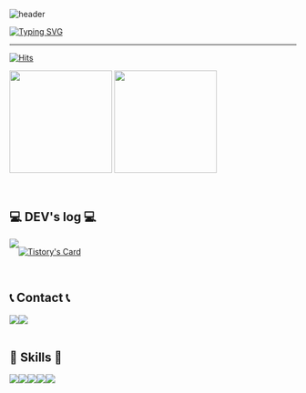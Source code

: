 ![header](https://capsule-render.vercel.app/api?type=waving&color=448361&text=&animation=twinkling&height=80)

[![Typing SVG](https://readme-typing-svg.demolab.com?font=Alkatra&weight=500&size=45&duration=4000&pause=3&color=448361&center=false&vCenter=false&multiline=true&repeat=true&width=1000&height=100&lines=Welcome+to+Minjeong's+GitHub!👋)](https://git.io/typing-svg)
 
<div align="left">
 
 ---

[![Hits](https://hits.seeyoufarm.com/api/count/incr/badge.svg?url=https%3A%2F%2Fgithub.com%2Fgoodminjeong&count_bg=%23448361&title_bg=%23000000&icon=github.svg&icon_color=%23E7E7E7&title=GitHub&edge_flat=false)](https://hits.seeyoufarm.com)
<br>

<p>
  <img height="180em" src="https://github-readme-stats-veggie-garden.vercel.app/api?username=goodminjeong&show_icons=true&include_all_commits=true&hide_border=true&count_private=true&show_icons=true&title_color=448361&icon_color=448361">
  <img height="180em" src="https://github-readme-stats-veggie-garden.vercel.app/api/top-langs/?username=goodminjeong&layout=compact&hide_border=true&langs_count=10&title_color=448361">
</p>
<br>

## 💻 DEV's log 💻
<div style="display:flex; flex-direction:row;">
    <a href="https://guco.tistory.com">
        <img src="https://img.shields.io/badge/Tistory-FF7A44?style=for-the-badge&logo=Tistory&logoColor=white"> 
    </a>
  
[![Tistory's Card](https://github-readme-tistory-card.vercel.app/api?name=guco&theme=default)](https://guco.tistory.com)
</div><br>

 
## 📞 Contact 📞
<div style="display:flex; flex-direction:row;">
    <a href="mailto:ehdro418@gmail.com">
        <img src="https://img.shields.io/badge/Mail-03C75A?style=for-the-badge&logo=naver&logoColor=white"> 
    </a>
    <a href="mailto:ehdro418@naver.com">
        <img src="https://img.shields.io/badge/gmail-EA4335?style=for-the-badge&logo=gmail&logoColor=white"> 
    </a>
</div><br>
    
## 🔨 Skills 🔨
<div style="display:flex; flex-direction:row;">
    <img src="https://img.shields.io/badge/python-3776AB?style=for-the-badge&logo=python&logoColor=white"> 
    <img src="https://img.shields.io/badge/django-092E20?style=for-the-badge&logo=django&logoColor=white"> 
    <img src="https://img.shields.io/badge/scikitlearn-F7931E?style=for-the-badge&logo=scikitlearn&logoColor=white">
    <img src="https://img.shields.io/badge/mysql-4479A1?style=for-the-badge&logo=mysql&logoColor=white"> 
    <img src="https://img.shields.io/badge/postgresql-4169E1?style=for-the-badge&logo=postgresql&logoColor=white"> 
    <br>
</div><br>
</div>
 
